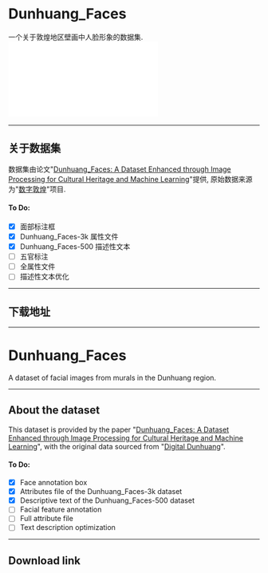 # Dunhuang_Faces
一个关于敦煌地区壁画中人脸形象的数据集.
![Dunhuang_Faces](data.pdf)
***
## 关于数据集
数据集由论文"[Dunhuang_Faces: A Dataset Enhanced through Image Processing for Cultural Heritage and Machine Learning](
https://doi.org/10.18280/ts.420148)"提供, 原始数据来源为"[数字敦煌](https://www.e-dunhuang.com/)"项目.

#### To Do:

  - [x] 面部标注框
  - [x] Dunhuang_Faces-3k 属性文件
  - [x] Dunhuang_Faces-500 描述性文本
  - [ ] 五官标注
  - [ ] 全属性文件
  - [ ] 描述性文本优化
***
## 下载地址

***
# Dunhuang_Faces
A dataset of facial images from murals in the Dunhuang region.

***
## About the dataset
This dataset is provided by the paper "[Dunhuang_Faces: A Dataset Enhanced through Image Processing for Cultural Heritage and Machine Learning](
https://doi.org/10.18280/ts.420148)", with the original data sourced from "[Digital Dunhuang](https://www.e-dunhuang.com/)".

#### To Do:

  - [x] Face annotation box
  - [x] Attributes file of the Dunhuang_Faces-3k dataset
  - [x] Descriptive text of the Dunhuang_Faces-500 dataset
  - [ ] Facial feature annotation
  - [ ] Full attribute file
  - [ ] Text description optimization
***
## Download link

